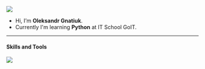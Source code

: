 ![](https://komarev.com/ghpvc/?username=OleksandrGnatiuk&color=blue)

- Hi, I’m **Oleksandr Gnatiuk**.
- Currently I'm learning **Python** at IT School GoIT.

---

#### Skills and Tools

<p align="left">
  <a href="https://skillicons.dev">
    <img src="https://skillicons.dev/icons?i=python,git,github,vscode,html,css" />
  </a>
</p>
